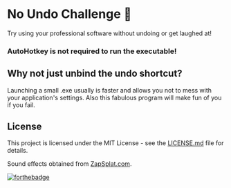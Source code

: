 # No Undo Challenge 🚫
Try using your professional software without undoing or get laughed at!

### AutoHotkey is not required to run the executable!

## Why not just unbind the undo shortcut?
Launching a small .exe usually is faster and allows you not to mess with your application's settings.
Also this fabulous program will make fun of you if you fail.

## License
This project is licensed under the MIT License - see the [LICENSE.md](LICENSE.md) file for details.

Sound effects obtained from [ZapSplat.com](https://www.zapsplat.com).

[![forthebadge](https://forthebadge.com/images/badges/gluten-free.svg)](https://forthebadge.com)
